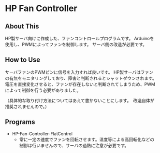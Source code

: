 # HP Fan Controller

## About This
HP製サーバ向けに作成した、ファンコントロールプログラムです。
Arduinoを使用し、PWMによってファンを制御します。
サーバ側の改造が必要です。

## How to Use
サーバファンのPWMピンに信号を入力すれば良いです。
HP製サーバはファンの有無をモニタリングしており、障害と判断されるとシャットダウンされます。
電圧を直接変化させると、ファンが存在しないと判断されてしまうため、PWMによって制御を行う必要がありました。

（具体的な取り付け方法についてはあえて書かないことにします。　改造自体が推奨されませんので。）

## Programs
- HP-Fan-Controller-FlatControl
    - 常に一定の速度でファンを回転させます。温度等による高回転化などの制御は行いませんので、サーバの過熱に注意が必要です。